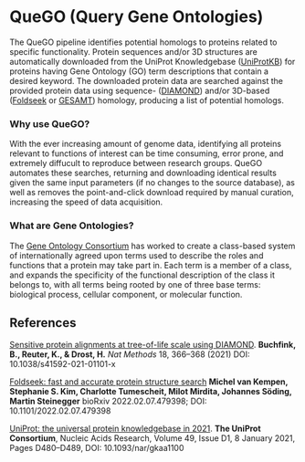 # QueGO (Query Gene Ontologies)
The QueGO pipeline identifies potential homologs to proteins related to specific functionality. Protein sequences and/or 3D structures are automatically downloaded from the UniProt Knowledgebase ([UniProtKB](https://www.uniprot.org/)) for proteins having Gene Ontology (GO) term descriptions that contain a desired keyword. The downloaded protein data are searched against the provided protein data using sequence- ([DIAMOND](https://github.com/bbuchfink/diamond)) and/or 3D-based ([Foldseek](https://github.com/steineggerlab/foldseek) or [GESAMT]()) homology, producing a list of potential homologs.

### <b>Why use QueGO?</b>
With the ever increasing amount of genome data, identifying all proteins relevant to functions of interest can be time consuming, error prone, and extremely diffucult to reproduce between research groups. QueGO automates these searches, returning and downloading identical results given the same input parameters (if no changes to the source database), as well as removes the point-and-click download required by manual curation, increasing the speed of data acquisition.

### <b>What are Gene Ontologies?</b>
The [Gene Ontology Consortium](http://geneontology.org/) has worked to create a class-based system of internationally agreed upon terms used to describe the roles and functions that a protein may take part in. Each term is a member of a class, and expands the specificity of the functional description of the class it belongs to, with all terms being rooted by one of three base terms: biological process, cellular component, or molecular function.

## <b>References</b>
[Sensitive protein alignments at tree-of-life scale using DIAMOND](https://doi.org/10.1038/s41592-021-01101-x). <b>Buchfink, B., Reuter, K., & Drost, H.</b> <i>Nat Methods</i> 18, 366–368 (2021) DOI: 10.1038/s41592-021-01101-x

[Foldseek: fast and accurate protein structure search](https://doi.org/10.1101/2022.02.07.479398) <b>Michel van Kempen, Stephanie S. Kim, Charlotte Tumescheit, Milot Mirdita, Johannes Söding, Martin Steinegger</b> bioRxiv 2022.02.07.479398; DOI: 10.1101/2022.02.07.479398

[UniProt: the universal protein knowledgebase in 2021](https://doi.org/10.1093/nar/gkaa1100). <b>The UniProt Consortium</b>, Nucleic Acids Research, Volume 49, Issue D1, 8 January 2021, Pages D480–D489, DOI: 10.1093/nar/gkaa1100